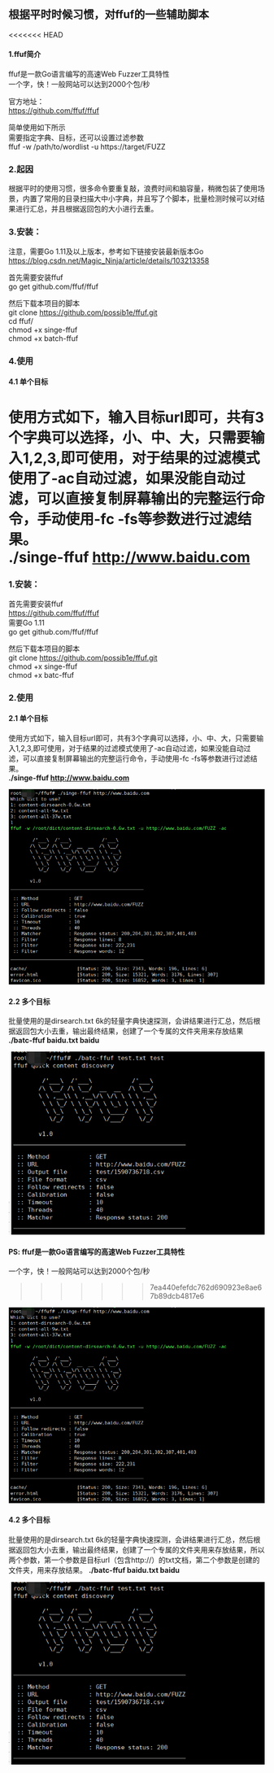 ## 根据平时时候习惯，对ffuf的一些辅助脚本

<<<<<<< HEAD
#### 1.ffuf简介
ffuf是一款Go语言编写的高速Web Fuzzer工具特性  
一个字，快！一般网站可以达到2000个包/秒   

官方地址：   
https://github.com/ffuf/ffuf   
   
简单使用如下所示    
需要指定字典、目标，还可以设置过滤参数   
ffuf -w /path/to/wordlist -u https://target/FUZZ   
   
### 2.起因   
根据平时的使用习惯，很多命令要重复敲，浪费时间和脑容量，稍微包装了使用场景，内置了常用的目录扫描大中小字典，并且写了个脚本，批量检测时候可以对结果进行汇总，并且根据返回包的大小进行去重。   
   
### 3.安装：   
注意，需要Go 1.11及以上版本，参考如下链接安装最新版本Go   
https://blog.csdn.net/Magic_Ninja/article/details/103213358   
   
首先需要安装ffuf   
go get github.com/ffuf/ffuf   

然后下载本项目的脚本   
git clone https://github.com/possib1e/ffuf.git   
cd ffuf/   
chmod +x singe-ffuf  
chmod +x batch-ffuf  
  
### 4.使用   
#### 4.1 单个目标   
使用方式如下，输入目标url即可，共有3个字典可以选择，小、中、大，只需要输入1,2,3,即可使用，对于结果的过滤模式使用了-ac自动过滤，如果没能自动过滤，可以直接复制屏幕输出的完整运行命令，手动使用-fc -fs等参数进行过滤结果。   
**./singe-ffuf http://www.baidu.com**  
=======
### 1.安装：
首先需要安装ffuf   
https://github.com/ffuf/ffuf   
需要Go 1.11   
go get github.com/ffuf/ffuf   

然后下载本项目的脚本   
git clone https://github.com/possib1e/ffuf.git   
chmod +x singe-ffuf  
chmod +x batc-ffuf  

### 2.使用  
#### 2.1 单个目标  
使用方式如下，输入目标url即可，共有3个字典可以选择，小、中、大，只需要输入1,2,3,即可使用，对于结果的过滤模式使用了-ac自动过滤，如果没能自动过滤，可以直接复制屏幕输出的完整运行命令，手动使用-fc -fs等参数进行过滤结果。  
**./singe-ffuf http://www.baidu.com**  

![image](https://github.com/possib1e/ffuf/blob/master/img/1.png)  
#### 2.2 多个目标  
批量使用的是dirsearch.txt 6k的轻量字典快速探测，会讲结果进行汇总，然后根据返回包大小去重，输出最终结果，创建了一个专属的文件夹用来存放结果  
**./batc-ffuf baidu.txt baidu**  

![image](https://github.com/possib1e/ffuf/blob/master/img/2.png)  
#### PS: ffuf是一款Go语言编写的高速Web Fuzzer工具特性  
一个字，快！一般网站可以达到2000个包/秒
>>>>>>> 7ea440efefdc762d690923e8ae67b89dcb4817e6

![image](https://github.com/possib1e/ffuf/blob/master/img/1.png)  
#### 4.2 多个目标  
批量使用的是dirsearch.txt 6k的轻量字典快速探测，会讲结果进行汇总，然后根据返回包大小去重，输出最终结果，创建了一个专属的文件夹用来存放结果，所以两个参数，第一个参数是目标url（包含http://）的txt文档，第二个参数是创建的文件夹，用来存放结果。
**./batc-ffuf baidu.txt baidu**  

![image](https://github.com/possib1e/ffuf/blob/master/img/2.png)  
